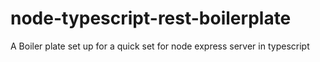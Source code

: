 # node-typescript-rest-boilerplate
A Boiler plate set up for a quick set for node express server in typescript

